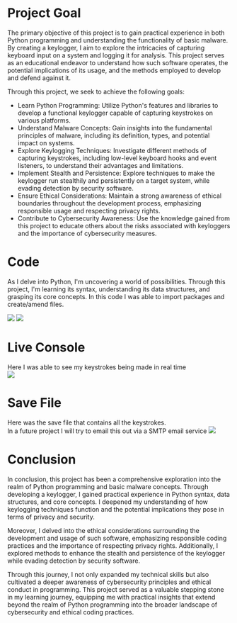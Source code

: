 # Project Goal
The primary objective of this project is to gain practical experience in both Python programming and understanding the functionality of basic malware. By creating a keylogger, I aim to explore the intricacies of capturing keyboard input on a system and logging it for analysis. This project serves as an educational endeavor to understand how such software operates, the potential implications of its usage, and the methods employed to develop and defend against it.

Through this project, we seek to achieve the following goals:
- Learn Python Programming: Utilize Python's features and libraries to develop a functional keylogger capable of capturing keystrokes on various platforms.
- Understand Malware Concepts: Gain insights into the fundamental principles of malware, including its definition, types, and potential impact on systems.
- Explore Keylogging Techniques: Investigate different methods of capturing keystrokes, including low-level keyboard hooks and event listeners, to understand their advantages and limitations.
- Implement Stealth and Persistence: Explore techniques to make the keylogger run stealthily and persistently on a target system, while evading detection by security software.
- Ensure Ethical Considerations: Maintain a strong awareness of ethical boundaries throughout the development process, emphasizing responsible usage and respecting privacy rights.
- Contribute to Cybersecurity Awareness: Use the knowledge gained from this project to educate others about the risks associated with keyloggers and the importance of cybersecurity measures.

# Code
As I delve into Python, I'm uncovering a world of possibilities. Through this project, I'm learning its syntax, understanding its data structures, and grasping its core concepts. In this code I was able to import packages and create/amend files.</br> 

<img src="https://cdn.discordapp.com/attachments/1237130346454057052/1237132523696422952/image.png?ex=663a88f2&is=66393772&hm=db5b2fb09d0814d8745d9de3b04c12da9a66791fae9f083f98b50dd4171d1ce2&">
<img src="https://cdn.discordapp.com/attachments/1237130346454057052/1237141102583222303/image.png?ex=663a90ef&is=66393f6f&hm=e3199ca1927be649af70a0278443e7bacdd68a2089ad089a5a87689958ec2409&">

# Live Console
Here I was able to see my keystrokes being made in real time </br>
<img src="https://cdn.discordapp.com/attachments/1237130346454057052/1237144067922464778/temp.png?ex=663a93b2&is=66394232&hm=e7b31ab474cdc5053d10e137437d9fb55d525fec8f4053590da3d38a8f1ba826&">

# Save File
Here was the save file that contains all the keystrokes. </br>
In a future project I will try to email this out via a SMTP email service
<img src="https://cdn.discordapp.com/attachments/1237130346454057052/1237138582901231708/image.png?ex=663a8e97&is=66393d17&hm=8b0b566456bf26bc209f005831e1ef806c0fe0494b726c32a6e83d225c872134&">

# Conclusion 
In conclusion, this project has been a comprehensive exploration into the realm of Python programming and basic malware concepts. Through developing a keylogger, I gained practical experience in Python syntax, data structures, and core concepts. I deepened my understanding of how keylogging techniques function and the potential implications they pose in terms of privacy and security.

Moreover, I delved into the ethical considerations surrounding the development and usage of such software, emphasizing responsible coding practices and the importance of respecting privacy rights. Additionally, I explored methods to enhance the stealth and persistence of the keylogger while evading detection by security software.

Through this journey, I not only expanded my technical skills but also cultivated a deeper awareness of cybersecurity principles and ethical conduct in programming. This project served as a valuable stepping stone in my learning journey, equipping me with practical insights that extend beyond the realm of Python programming into the broader landscape of cybersecurity and ethical coding practices.
